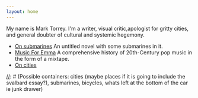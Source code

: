 ```yaml
---
layout: home
---
```


[//]: # (A test comment before main body text.)

My name is Mark Torrey. I'm a writer, visual critic,apologist for gritty
cities, and general doubter of cultural and systemic hegemony. 

* [On submarines](https://grannycart.net/subworld-pages/) An untitled novel with some submarines in it.
* [Music For Emma](MusicForEmma.html) A comprehensive history of 20th-Century pop music in the form of a mixtape.
* [On cities](cities.md)

[//]: # (Consider that your one-line intro above might need some backing? Something like: more than a decade of experience)

[//]: # (Possible containers: cities (maybe places if it is going to include the svalbard essay?), submarines, bicycles, whats left at the bottom of the car ie junk drawer)

